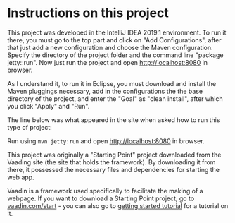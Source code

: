# Instructions on this project

This project was developed in the IntelliJ IDEA 2019.1 environment. To run it there, you must go to the top part and click on
"Add Configurations", after that just add a new configuration and choose the Maven configuration. Specify the directory of the project folder
and the command line "package jetty::run". Now just run the project and open [http://localhost:8080](http://localhost:8080) in browser.

As I understand it, to run it in Eclipse, you must download and install the Maven pluggings necessary, add in the configurations the
the base directory of the project, and enter the "Goal" as "clean install", after which you click "Apply" and "Run". 

The line below was what appeared in the site when asked how to run this type of project:

Run using `mvn jetty:run` and open [http://localhost:8080](http://localhost:8080) in browser.

This project was originally a "Starting Point" project downloaded from the Vaading site (the site that holds the framework). 
By downloading it from there, it possessed the necessary files and dependencies for starting the  web app.

Vaadin is a framework used specifically to facilitate the making of a webpage. If you want to download a Starting Point project, go to [vaadin.com/start](https://vaadin.com/start) - 
you can also go to [getting started tutorial](https://vaadin.com/docs/v10/flow/introduction/tutorial-get-started.html) for a tutorial on it.


